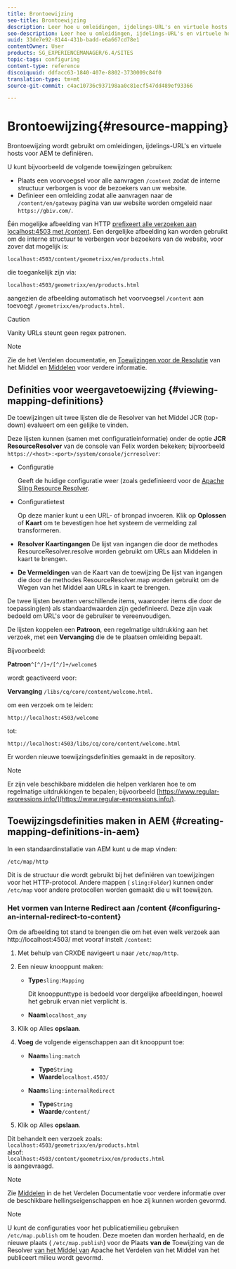 ```yaml
---
title: Brontoewijzing
seo-title: Brontoewijzing
description: Leer hoe u omleidingen, ijdelings-URL's en virtuele hosts voor AEM definieert met behulp van resourceretoewijzing.
seo-description: Leer hoe u omleidingen, ijdelings-URL's en virtuele hosts voor AEM definieert met behulp van resourceretoewijzing.
uuid: 33de7e92-8144-431b-badd-e6a667cd78e1
contentOwner: User
products: SG_EXPERIENCEMANAGER/6.4/SITES
topic-tags: configuring
content-type: reference
discoiquuid: ddfacc63-1840-407e-8802-3730009c84f0
translation-type: tm+mt
source-git-commit: c4ac10736c937198aa0c81ecf547dd489ef93366

---
```



# Brontoewijzing{#resource-mapping}

Brontoewijzing wordt gebruikt om omleidingen, ijdelings-URL&#39;s en virtuele hosts voor AEM te definiëren.

U kunt bijvoorbeeld de volgende toewijzingen gebruiken:

* Plaats een voorvoegsel voor alle aanvragen `/content` zodat de interne structuur verborgen is voor de bezoekers van uw website.
* Definieer een omleiding zodat alle aanvragen naar de `/content/en/gateway` pagina van uw website worden omgeleid naar `https://gbiv.com/`.

Één mogelijke afbeelding van HTTP [prefixeert alle verzoeken aan localhost:4503 met /content](#configuring-an-internal-redirect-to-content). Een dergelijke afbeelding kan worden gebruikt om de interne structuur te verbergen voor bezoekers van de website, voor zover dat mogelijk is:

`localhost:4503/content/geometrixx/en/products.html`

die toegankelijk zijn via:

`localhost:4503/geometrixx/en/products.html`

aangezien de afbeelding automatisch het voorvoegsel `/content` aan toevoegt `/geometrixx/en/products.html`.

>[!CAUTION]
>
>Vanity URLs steunt geen regex patronen.

>[!NOTE]
>
>Zie de het Verdelen documentatie, en [Toewijzingen voor de Resolutie](https://sling.apache.org/site/resources.html) van het Middel en [Middelen](https://sling.apache.org/site/mappings-for-resource-resolution.html) voor verdere informatie.

## Definities voor weergavetoewijzing {#viewing-mapping-definitions}

De toewijzingen uit twee lijsten die de Resolver van het Middel JCR (top-down) evalueert om een gelijke te vinden.

Deze lijsten kunnen (samen met configuratieinformatie) onder de optie **JCR ResourceResolver** van de console van Felix worden bekeken; bijvoorbeeld `https://<host>:<port>/system/console/jcrresolver`:

* Configuratie

   Geeft de huidige configuratie weer (zoals gedefinieerd voor de [Apache Sling Resource Resolver](/help/sites-deploying/osgi-configuration-settings.md).

* Configuratietest

   Op deze manier kunt u een URL- of bronpad invoeren. Klik op **Oplossen** of **Kaart** om te bevestigen hoe het systeem de vermelding zal transformeren.

* **Resolver Kaartingangen** De lijst van ingangen die door de methodes ResourceResolver.resolve worden gebruikt om URLs aan Middelen in kaart te brengen.

* **De Vermeldingen** van de Kaart van de toewijzing De lijst van ingangen die door de methodes ResourceResolver.map worden gebruikt om de Wegen van het Middel aan URLs in kaart te brengen.

De twee lijsten bevatten verschillende items, waaronder items die door de toepassing(en) als standaardwaarden zijn gedefinieerd. Deze zijn vaak bedoeld om URL&#39;s voor de gebruiker te vereenvoudigen.

De lijsten koppelen een **Patroon**, een regelmatige uitdrukking aan het verzoek, met een **Vervanging** die de te plaatsen omleiding bepaalt.

Bijvoorbeeld:

**Patroon**`^[^/]+/[^/]+/welcome$`

wordt geactiveerd voor:

**Vervanging** `/libs/cq/core/content/welcome.html`.

om een verzoek om te leiden:

`http://localhost:4503/welcome`

tot:

`http://localhost:4503/libs/cq/core/content/welcome.html`

Er worden nieuwe toewijzingsdefinities gemaakt in de repository.

>[!NOTE]
>
>Er zijn vele beschikbare middelen die helpen verklaren hoe te om regelmatige uitdrukkingen te bepalen; bijvoorbeeld [https://www.regular-expressions.info/](https://www.regular-expressions.info/).

## Toewijzingsdefinities maken in AEM {#creating-mapping-definitions-in-aem}

In een standaardinstallatie van AEM kunt u de map vinden:

`/etc/map/http`

Dit is de structuur die wordt gebruikt bij het definiëren van toewijzingen voor het HTTP-protocol. Andere mappen ( `sling:Folder`) kunnen onder `/etc/map` voor andere protocollen worden gemaakt die u wilt toewijzen.

### Het vormen van Interne Redirect aan /content {#configuring-an-internal-redirect-to-content}

Om de afbeelding tot stand te brengen die om het even welk verzoek aan http://localhost:4503/ met vooraf instelt `/content`:

1. Met behulp van CRXDE navigeert u naar `/etc/map/http`.

1. Een nieuw knooppunt maken:

   * **Type**`sling:Mapping`

      Dit knooppunttype is bedoeld voor dergelijke afbeeldingen, hoewel het gebruik ervan niet verplicht is.

   * **Naam**`localhost_any`

1. Klik op Alles **opslaan**.
1. **Voeg** de volgende eigenschappen aan dit knooppunt toe:

   * **Naam**`sling:match`

      * **Type**`String`
      * **Waarde**`localhost.4503/`
   * **Naam**`sling:internalRedirect`

      * **Type**`String`
      * **Waarde**`/content/`


1. Klik op Alles **opslaan**.

Dit behandelt een verzoek zoals:\
`localhost:4503/geometrixx/en/products.html`\
alsof:\
`localhost:4503/content/geometrixx/en/products.html`\
is aangevraagd.

>[!NOTE]
>
>Zie [Middelen](https://sling.apache.org/site/mappings-for-resource-resolution.html) in de het Verdelen Documentatie voor verdere informatie over de beschikbare hellingseigenschappen en hoe zij kunnen worden gevormd.

>[!NOTE]
>
>U kunt de configuraties voor het publicatiemilieu gebruiken `/etc/map.publish` om te houden. Deze moeten dan worden herhaald, en de nieuwe plaats ( `/etc/map.publish`) voor de Plaats **van de** Toewijzing van de Resolver [van het Middel van](/help/sites-deploying/osgi-configuration-settings.md#apacheslingresourceresolver) Apache het Verdelen van het Middel van het publiceert milieu wordt gevormd.

